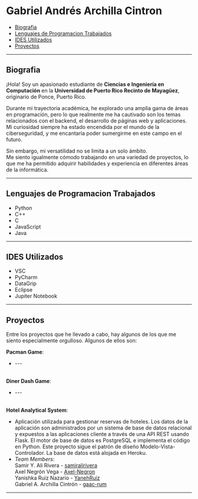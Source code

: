 # Gabriel Andrés Archilla Cintron
- [Biografia](#biografia)
- [Lenguajes de Programacion Trabajados](#lenguajes-de-programacion-trabajados)
- [IDES Utilizados](#ides-utilizados)
- [Proyectos](#proyectos)
---
## Biografia
¡Hola! Soy un apasionado estudiante de **Ciencias e Ingeniería en Computación** en la **Universidad de Puerto Rico Recinto de Mayagüez**, originario de Ponce, Puerto Rico.<br>

Durante mi trayectoria académica, he explorado una amplia gama de áreas en programación, pero lo que realmente me ha cautivado son los temas relacionados con el backend, el desarrollo de páginas web y aplicaciones.<br> Mi curiosidad siempre ha estado encendida por el mundo de la ciberseguridad, y me encantaría poder sumergirme en este campo en el futuro.

Sin embargo, mi versatilidad no se limita a un solo ámbito.<br> Me siento igualmente cómodo trabajando en una variedad de proyectos, lo que me ha permitido adquirir habilidades y experiencia en diferentes áreas de la informática.

---

## Lenguajes de Programacion Trabajados
- Python
- C++
- C
- JavaScript
- Java

---

## IDES Utilizados
- VSC
- PyCharm
- DataGrip
- Eclipse
- Jupiter Notebook

---

## Proyectos
Entre los proyectos que he llevado a cabo, hay algunos de los que me siento especialmente orgulloso. Algunos de ellos son:

**Pacman Game**:
- ---<br><br>

**Diner Dash Game**:
- ---<br><br>

**Hotel Analytical System**:
- Aplicación utilizada para gestionar reservas de hoteles. Los datos de la aplicación son administrados por un sistema de base de datos relacional y expuestos a las aplicaciones cliente a través de una API REST usando Flask. El motor de base de datos es PostgreSQL e implementa el código en Python. Este proyecto sigue el patrón de diseño Modelo-Vista-Controlador. La base de datos está alojada en Heroku.
- *Team Members*:<br>
Samir Y. Ali Rivera - [samiralirivera](https://github.com/samiralirivera)<br>
Axel Negrón Vega - [Axel-Negron](https://github.com/Axel-Negron)<br> 
Yanishka Ruiz Nazario - [YanehRuiz](https://github.com/YanehRuiz)<br> 
Gabriel A. Archilla Cintrón - [gaac-rum](https://github.com/gaac-rum)<br>

---